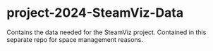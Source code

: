 # project-2024-SteamViz-Data
Contains the data needed for the SteamViz project. Contained in this separate repo for space management reasons.
